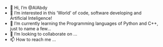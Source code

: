 - 👋 Hi, I’m @AIAbdy
- 👀 I’m interested in this 'World' of code, software developing and Artificial Inteligence!
- 🌱 I’m currently learning the Programming languages of Python and C++, just to name a few...
- 💞️ I’m looking to collaborate on ...
- 📫 How to reach me ...

<!---
AIAbdy/AIAbdy is a ✨ special ✨ repository because its `README.md` (this file) appears on your GitHub profile.
You can click the Preview link to take a look at your changes.
--->
